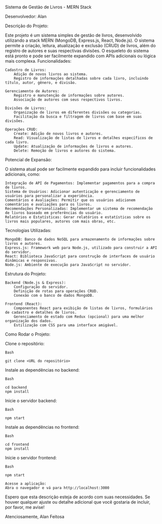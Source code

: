 Sistema de Gestão de Livros - MERN Stack

Desenvolvedor: Alan

Descrição do Projeto:

Este projeto é um sistema simples de gestão de livros, desenvolvido utilizando a stack MERN (MongoDB, Express.js, React, Node.js). O sistema permite a criação, leitura, atualização e exclusão (CRUD) de livros, além do registro de autores e suas respectivas divisões. O esqueleto do sistema está pronto e pode ser facilmente expandido com APIs adicionais ou lógica mais complexa.
Funcionalidades:

    Cadastro de Livros:
        Adição de novos livros ao sistema.
        Registro de informações detalhadas sobre cada livro, incluindo título, autor, gênero, e divisão.

    Gerenciamento de Autores:
        Registro e manutenção de informações sobre autores.
        Associação de autores com seus respectivos livros.

    Divisões de Livros:
        Organização de livros em diferentes divisões ou categorias.
        Facilitação da busca e filtragem de livros com base em suas divisões.

    Operações CRUD:
        Create: Adição de novos livros e autores.
        Read: Visualização de listas de livros e detalhes específicos de cada livro.
        Update: Atualização de informações de livros e autores.
        Delete: Remoção de livros e autores do sistema.

Potencial de Expansão:

O sistema atual pode ser facilmente expandido para incluir funcionalidades adicionais, como:

    Integração de API de Pagamentos: Implementar pagamentos para a compra de livros.
    Sistema de Usuários: Adicionar autenticação e gerenciamento de usuários para personalizar a experiência.
    Comentários e Avaliações: Permitir que os usuários adicionem comentários e avaliações para os livros.
    Recomendações Personalizadas: Implementar um sistema de recomendação de livros baseado em preferências do usuário.
    Relatórios e Estatísticas: Gerar relatórios e estatísticas sobre os livros mais populares, autores com mais obras, etc.

Tecnologias Utilizadas:

    MongoDB: Banco de dados NoSQL para armazenamento de informações sobre livros e autores.
    Express.js: Framework web para Node.js, utilizado para construir a API do servidor.
    React: Biblioteca JavaScript para construção de interfaces de usuário dinâmicas e responsivas.
    Node.js: Ambiente de execução para JavaScript no servidor.

Estrutura do Projeto:

    Backend (Node.js & Express):
        Configuração do servidor.
        Definição de rotas para operações CRUD.
        Conexão com o banco de dados MongoDB.

    Frontend (React):
        Componentes React para exibição de listas de livros, formulários de cadastro e detalhes de livros.
        Gerenciamento de estado com Redux (opcional) para uma melhor organização dos dados.
        Estilização com CSS para uma interface amigável.

Como Rodar o Projeto:

Clone o repositório:

    Bash

    git clone <URL do repositório>

Instale as dependências no backend:

    Bash

    cd backend
    npm install

Inicie o servidor backend:

    Bash

    npm start

Instale as dependências no frontend:

    Bash

    cd frontend
    npm install

Inicie o servidor frontend:

    Bash

    npm start

    Acesse a aplicação:
    Abra o navegador e vá para http://localhost:3000

Espero que esta descrição esteja de acordo com suas necessidades. Se houver qualquer ajuste ou detalhe adicional que você gostaria de incluir, por favor, me avise!

Atenciosamente,
Alan Feitosa